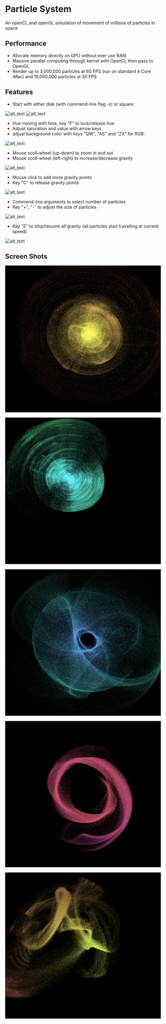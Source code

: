 # Particle System

An openCL and openGL simulation of movement of millions of particles in space

## Performance

* Allocate memory directly on GPU without ever use RAM
* Massive parallel computing through kernel with OpenCl, then pass to OpenGL
* Render up to 3,000,000 particles at 60 FPS (run on standard 4 Core iMac) and 10,000,000 particles at 30 FPS

## Features

* Start with either disk (with commend-line flag -s) or square:

![alt_text](circ.gif)
![alt_text](sq.gif)

* Hue moving with time, key "F" to lock/release hue
* Adjust saturation and value with arrow keys
* adjust background color with keys "QW", "AS" and "ZX" for RGB:

![alt_text](color.gif)

* Mouse scoll-wheel (up-down) to zoom in and out
* Mouse scoll-wheel (left-right) to increase/decrease gravity

![alt_text](change_gravity.gif)

* Mouse click to add more gravity points
* Key "C" to release gravity points

![alt_text](multi_gravity.gif)

* Commend-line arguments to select number of particles
* Key "+", "-" to adjust the size of particles

![alt_text](pixels.gif)

* Key "E" to stop/resume all gravity (all particles start travelling at current speed)

![alt_text](explode.gif)

## Screen Shots

![alt_text](1.png)

![alt_text](2.png)

![alt_text](3.png)

![alt_text](4.png)

![alt_text](5.png)
